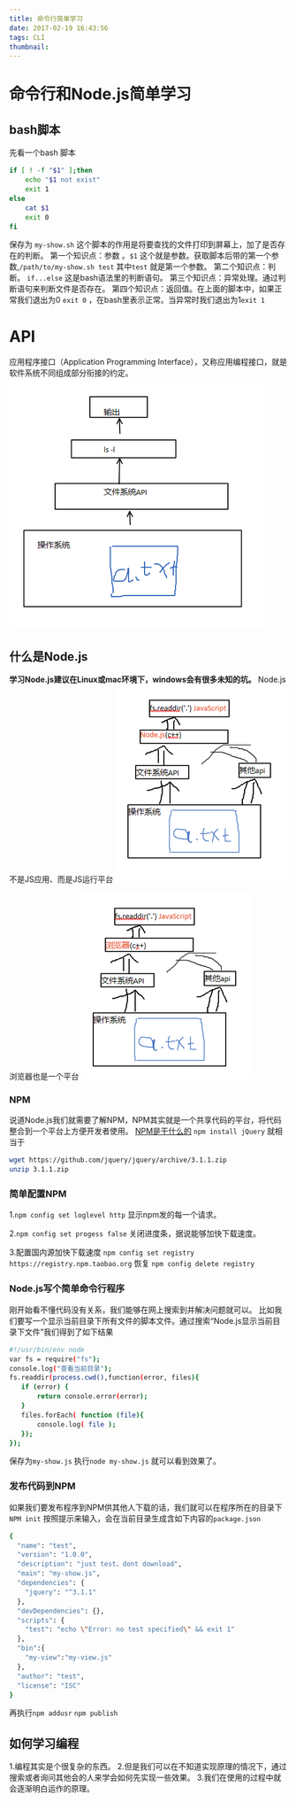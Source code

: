 ```yaml
---
title: 命令行简单学习
date: 2017-02-19 16:43:56
tags: CLI
thumbnail:
---
```

# 命令行和Node.js简单学习

## bash脚本
先看一个bash 脚本
```bash
if [ ! -f "$1" ];then
    echo "$1 not exist"
    exit 1
else
    cat $1
    exit 0
fi
```
保存为 `my-show.sh` 
这个脚本的作用是将要查找的文件打印到屏幕上，加了是否存在的判断。
第一个知识点：参数 。`$1` 这个就是参数。获取脚本后带的第一个参数,`/path/to/my-show.sh test` 其中`test` 就是第一个参数。
第二个知识点：判断。 `if...else` 这是bash语法里的判断语句。
第三个知识点：异常处理。通过判断语句来判断文件是否存在。
第四个知识点：返回值。在上面的脚本中，如果正常我们退出为0 `exit 0` ，在bash里表示正常。当异常时我们退出为1`exit 1` 

# API

应用程序接口（Application Programming Interface），又称应用编程接口，就是软件系统不同组成部分衔接的约定。
![](https://raw.githubusercontent.com/gl09025/blog/master/images/%E7%B3%BB%E7%BB%9FAPI.png)

## 什么是Node.js

**学习Node.js建议在Linux或mac环境下，windows会有很多未知的坑。**
Node.js不是JS应用、而是JS运行平台
![](https://raw.githubusercontent.com/gl09025/blog/master/images/Node.jsAPI.png)

浏览器也是一个平台
![](https://raw.githubusercontent.com/gl09025/blog/master/images/%E6%B5%8F%E8%A7%88%E5%99%A8API.png)

### NPM

说道Node.js我们就需要了解NPM，NPM其实就是一个共享代码的平台，将代码整合到一个平台上方便开发者使用。 [NPM是干什么的](https://zhuanlan.zhihu.com/p/24357770)
`npm install jQuery`
就相当于

```bash
wget https://github.com/jquery/jquery/archive/3.1.1.zip
unzip 3.1.1.zip
```

### 简单配置NPM

1.`npm config set loglevel http` 显示npm发的每一个请求。

2.`npm config set progess false` 关闭进度条，据说能够加快下载速度。

3.配置国内源加快下载速度 `npm config set registry https://registry.npm.taobao.org` 恢复 `npm config delete registry`


### Node.js写个简单命令行程序

刚开始看不懂代码没有关系，我们能够在网上搜索到并解决问题就可以。
比如我们要写一个显示当前目录下所有文件的脚本文件。通过搜索“Node.js显示当前目录下文件”我们得到了如下结果
```bash
#!/usr/bin/env node
var fs = require("fs");
console.log("查看当前目录");
fs.readdir(process.cwd(),function(error, files){
   if (error) {
       return console.error(error);
   }
   files.forEach( function (file){
       console.log( file );
   });
});
```
保存为`my-show.js` 执行`node my-show.js` 就可以看到效果了。

### 发布代码到NPM

如果我们要发布程序到NPM供其他人下载的话，我们就可以在程序所在的目录下`NPM init` 按照提示来输入，会在当前目录生成含如下内容的`package.json` 
```bash
{
  "name": "test",
  "version": "1.0.0",
  "description": "just test，dont download",
  "main": "my-show.js",
  "dependencies": {
    "jquery": "^3.1.1"
  },
  "devDependencies": {},
  "scripts": {
    "test": "echo \"Error: no test specified\" && exit 1"
  },
  "bin":{
    "my-view":"my-view.js"
  },
  "author": "test",
  "license": "ISC"
}
```
再执行`npm addusr` `npm publish` 

## 如何学习编程

1.编程其实是个很复杂的东西。
2.但是我们可以在不知道实现原理的情况下，通过搜索或者询问其他会的人来学会如何先实现一些效果。
3.我们在使用的过程中就会逐渐明白运作的原理。

